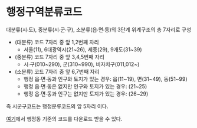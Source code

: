 # 행정구역분류코드
대분류(시∙도), 중분류(시∙군∙구), 소분류(읍∙면∙동)의 3단계 위계구조의 총 7자리로 구성
- (대분류) 코드 7자리 중 앞 1,2번째 자리
  - 서울(11), 6대광역시(21\~26), 세종(29), 9개도(31\~39)
- (중분류) 코드 7자리 중 앞 3,4,5번째 자리
  - 시∙구(010\~290), 군(310\~990), 비자치구(011,012~)
- (소분류) 코드 7자리 중 앞 6,7번째 자리
  - 행정 읍∙면∙동과 인구와 토지가 있는 경우: 읍(11\~19), 면(31\~49), 동(51\~99)
  - 행정 읍∙면∙동은 없지만 인구와 토지가 있는 경우: (21\~25)
  - 행정 읍∙면∙동과 인구는 없지만 토지가 있는 경우: (26\~29)

즉 시군구코드는 행정분류코드의 앞 5자리 이다.

[여기](http://kssc.kostat.go.kr/ksscNew_web/kssc/common/CommonBoardList.do?gubun=1&strCategoryNameCode=019&strBbsId=kascrr&categoryMenu=014)에서 행정동 기준의 코드를 다운로드 받을 수 있다.
